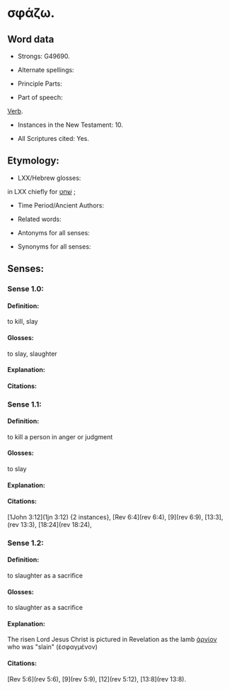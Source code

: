 # σφάζω.

<!-- Status: S2=NeedsReview -->
<!-- Lexica used for edits: BDAG LN FFM BN LSJM MM   -->

## Word data

* Strongs: G49690.

* Alternate spellings:



* Principle Parts: 


* Part of speech: 

[Verb](http://ugg.readthedocs.io/en/latest/verb.html).

* Instances in the New Testament: 10.

* All Scriptures cited: Yes.

## Etymology: 


* LXX/Hebrew glosses: 

in LXX chiefly for [שׁחט](//en-uhl/H7819) ; 

* Time Period/Ancient Authors: 


* Related words: 

* Antonyms for all senses:

* Synonyms for all senses: 


## Senses: 


### Sense  1.0: 

#### Definition: 

to kill, slay

#### Glosses: 

to slay, slaughter

#### Explanation: 


#### Citations: 

### Sense  1.1: 

#### Definition: 

to kill a person in anger or judgment  

#### Glosses: 

to slay 

#### Explanation: 


#### Citations: 

[1John 3:12](1jn 3:12) {2 instances}, [Rev 6:4](rev 6:4), [9](rev 6:9), [13:3],(rev 13:3), [18:24](rev 18:24),

### Sense  1.2: 

#### Definition: 

to slaughter as a sacrifice

#### Glosses: 

to slaughter as a sacrifice 

#### Explanation: 

The risen Lord Jesus Christ is pictured in Revelation as the lamb [ἀρνίον](../G07210/01.md) who was "slain" (ἐσφαγμένον)

#### Citations: 

[Rev 5:6](rev 5:6), [9](rev 5:9), [12](rev 5:12), [13:8](rev 13:8).